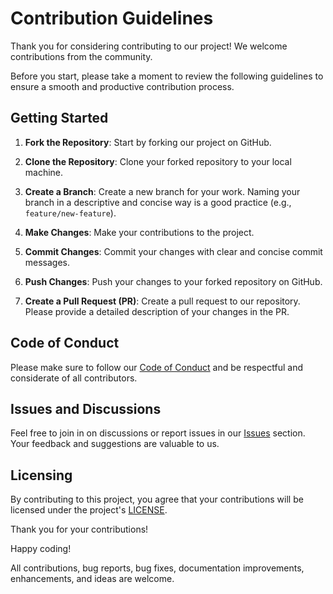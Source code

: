 # Contribution Guidelines

Thank you for considering contributing to our project! We welcome contributions from the community.

Before you start, please take a moment to review the following guidelines to ensure a smooth and productive contribution process.

## Getting Started

1. **Fork the Repository**: Start by forking our project on GitHub.

2. **Clone the Repository**: Clone your forked repository to your local machine.

3. **Create a Branch**: Create a new branch for your work. Naming your branch in a descriptive and concise way is a good practice (e.g., `feature/new-feature`).

4. **Make Changes**: Make your contributions to the project.

5. **Commit Changes**: Commit your changes with clear and concise commit messages.

6. **Push Changes**: Push your changes to your forked repository on GitHub.

7. **Create a Pull Request (PR)**: Create a pull request to our repository. Please provide a detailed description of your changes in the PR.

## Code of Conduct

Please make sure to follow our [Code of Conduct](CODE_OF_CONDUCT.md) and be respectful and considerate of all contributors.

## Issues and Discussions

Feel free to join in on discussions or report issues in our [Issues](link-to-issues) section. Your feedback and suggestions are valuable to us.

## Licensing

By contributing to this project, you agree that your contributions will be licensed under the project's [LICENSE](LICENSE).

Thank you for your contributions!

Happy coding!


All contributions, bug reports, bug fixes, documentation improvements, enhancements, and ideas are welcome.

